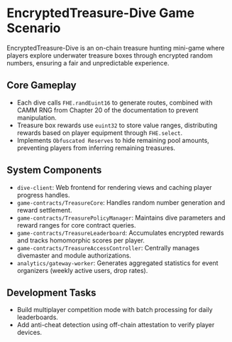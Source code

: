 # EncryptedTreasure-Dive Game Scenario

EncryptedTreasure-Dive is an on-chain treasure hunting mini-game where players explore underwater treasure boxes through encrypted random numbers, ensuring a fair and unpredictable experience.

## Core Gameplay
- Each dive calls `FHE.randEuint16` to generate routes, combined with CAMM RNG from Chapter 20 of the documentation to prevent manipulation.
- Treasure box rewards use `euint32` to store value ranges, distributing rewards based on player equipment through `FHE.select`.
- Implements `Obfuscated Reserves` to hide remaining pool amounts, preventing players from inferring remaining treasures.

## System Components
- `dive-client`: Web frontend for rendering views and caching player progress handles.
- `game-contracts/TreasureCore`: Handles random number generation and reward settlement.
- `game-contracts/TreasurePolicyManager`: Maintains dive parameters and reward ranges for core contract queries.
- `game-contracts/TreasureLeaderboard`: Accumulates encrypted rewards and tracks homomorphic scores per player.
- `game-contracts/TreasureAccessController`: Centrally manages divemaster and module authorizations.
- `analytics/gateway-worker`: Generates aggregated statistics for event organizers (weekly active users, drop rates).

## Development Tasks
- Build multiplayer competition mode with batch processing for daily leaderboards.
- Add anti-cheat detection using off-chain attestation to verify player devices.
